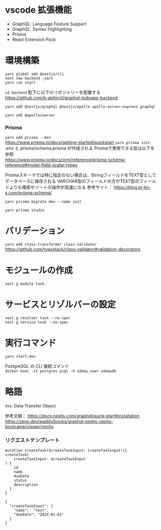 # vscode 拡張機能

- GraphQL: Language Feature Support
- GraphQL: Syntax Highlighting
- Prisma
- React Extension Pack

# 環境構築

`yarn global add @nestjs/cli`  
`nest new backend :yarn`  
`yarn run start`

`cd backend`
配下に以下のリポジトリーを配置する  
https://github.com/k-akihiro1/graphql-todoapp-backend

`yarn add @nestjs/graphql @nestjs/apollo apollo-server-express graphql`

`yarn add @apollo/server`

### Prisma
`yarn add prisma --dev`  
https://www.prisma.io/docs/getting-started/quickstart
`yarn prisma init`  
.env と prisma/schema.prisma が作成される
Prismaで使用できる型は以下を参照  
https://www.prisma.io/docs/orm/reference/prisma-schema-reference#model-field-scalar-types

Prismaスキーマでは特に指定のない場合は、StringフィールドをTEXT型としてデータベースに保存される
VARCHAR型のフィールドの方がTEXT型のフィールドよりも検索やソートの操作が高速になる
参考サイト： https://blog.to-ko-s.com/prisma-schema/

`yarn prisma migrate dev --name init`

`yarn prisma studio`

# バリデーション

`yarn add class-transformer class-validator`  
https://github.com/typestack/class-validator#validation-decorators

# モジュールの作成

`nest g module task`

# サービスとリゾルバーの設定

`nest g resolver task --no-spec`  
`nest g service task --no-spec`

# 実行コマンド

`yarn start:dev`

PostgreSQL の CLI 接続コマンド  
`docker exec -it postgres psql -U udemy_user udemydb`

# 略語

`dto`: Data Transfer Object

参考文献：
https://docs.nestjs.com/graphql/quick-start#installation
https://zenn.dev/waddy/books/graphql-nestjs-nextjs-bootcamp/viewer/nestjs

### リクエストテンプレート

```
mutation createTask($createTaskInput: CreateTaskInput!){
createTask(
	createTaskInput: $createTaskInput
) {
    id
    name
    dueDate
    status
  	description
  }
}
```

```
{
  "createTaskInput": {
  	"name":  "test",
    "dueDate": "2024-01-01"
  }
}
```
